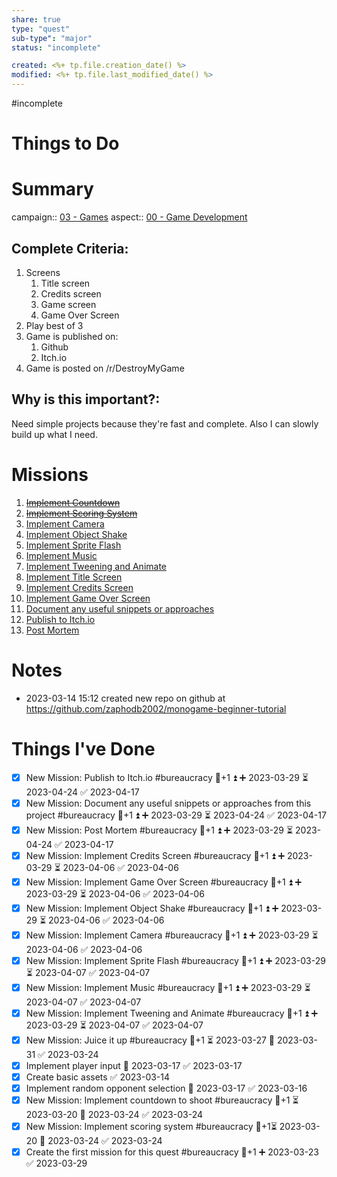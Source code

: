 ```yaml
---
share: true
type: "quest"
sub-type": "major"
status: "incomplete"

created: <%+ tp.file.creation_date() %> 
modified: <%+ tp.file.last_modified_date() %>
---
```

 
 #incomplete 
# Things to Do




# Summary
campaign:: [03 - Games](./03%20-%20Games.md)
aspect:: [00 - Game Development](./00%20-%20Game%20Development.md)

## Complete Criteria:
1. Screens
	1. Title screen
	2. Credits screen
	3. Game screen
	4. Game Over Screen
2. Play best of 3
3. Game is published on:
	1. Github
	2. Itch.io
4. Game is posted on /r/DestroyMyGame

## Why is this important?:
Need simple projects because they're fast and complete.  Also I can slowly build up what I need.

# Missions
1. ~~[Implement Countdown](./Implement%20Countdown.md)~~
2. ~~[Implement Scoring System](./Implement%20Scoring%20System.md)~~
3. [Implement Camera](./Implement%20Camera.md)
4. [Implement Object Shake](./Implement%20Object%20Shake.md)
5. [Implement Sprite Flash](./Implement%20Sprite%20Flash.md)
6. [Implement Music](./Implement%20Music.md)
7. [Implement Tweening and Animate](./Implement%20Tweening%20and%20Animate.md)
8. [Implement Title Screen](Implement%20Title%20Screen.md)
9. [Implement Credits Screen](./Implement%20Credits%20Screen.md)
10. [Implement Game Over Screen](./Implement%20Game%20Over%20Screen.md)
11. [Document any useful snippets or approaches](./Document%20any%20useful%20snippets%20or%20approaches.md)
12. [Publish to Itch.io](./Publish%20to%20Itch.io.md)
13. [Post Mortem](./Post%20Mortem.md)


# Notes
- 2023-03-14 15:12 created new repo on github at https://github.com/zaphodb2002/monogame-beginner-tutorial

# Things I've Done
- [x] New Mission: Publish to Itch.io #bureaucracy 🥄+1 ⏫ ➕ 2023-03-29 ⏳ 2023-04-24 ✅ 2023-04-17
- [x] New Mission: Document any useful snippets or approaches from this project #bureaucracy 🥄+1 ⏫ ➕ 2023-03-29 ⏳ 2023-04-24 ✅ 2023-04-17
- [x] New Mission: Post Mortem #bureaucracy 🥄+1 ⏫ ➕ 2023-03-29 ⏳ 2023-04-24 ✅ 2023-04-17
- [x] New Mission: Implement Credits Screen #bureaucracy 🥄+1 ⏫ ➕ 2023-03-29 ⏳ 2023-04-06 ✅ 2023-04-06
- [x] New Mission: Implement Game Over Screen #bureaucracy 🥄+1 ⏫ ➕ 2023-03-29 ⏳ 2023-04-06 ✅ 2023-04-06
- [x] New Mission: Implement Object Shake #bureaucracy 🥄+1 ⏫ ➕ 2023-03-29 ⏳ 2023-04-06 ✅ 2023-04-06
- [x] New Mission: Implement Camera #bureaucracy 🥄+1 ⏫ ➕ 2023-03-29 ⏳ 2023-04-06 ✅ 2023-04-06
- [x] New Mission:  Implement Sprite Flash #bureaucracy 🥄+1 ⏫ ➕ 2023-03-29 ⏳ 2023-04-07 ✅ 2023-04-07
- [x] New Mission: Implement Music #bureaucracy 🥄+1 ⏫ ➕ 2023-03-29 ⏳ 2023-04-07 ✅ 2023-04-07
- [x] New Mission:  Implement Tweening and Animate #bureaucracy 🥄+1 ⏫ ➕ 2023-03-29 ⏳ 2023-04-07 ✅ 2023-04-07
- [x] New Mission: Juice it up #bureaucracy 🥄+1 ⏳ 2023-03-27 📅 2023-03-31 ✅ 2023-03-24
- [x] Implement player input  📅 2023-03-17 ✅ 2023-03-17
- [x] Create basic assets ✅ 2023-03-14
- [x] Implement random opponent selection 📅 2023-03-17 ✅ 2023-03-16
- [x] New Mission: Implement countdown to shoot #bureaucracy 🥄+1 ⏳ 2023-03-20 📅 2023-03-24 ✅ 2023-03-24
- [x] New Mission: Implement scoring system #bureaucracy 🥄+1⏳ 2023-03-20 📅 2023-03-24 ✅ 2023-03-24
- [x] Create the first mission for this quest #bureaucracy 🥄+1 ➕ 2023-03-23 ✅ 2023-03-29
